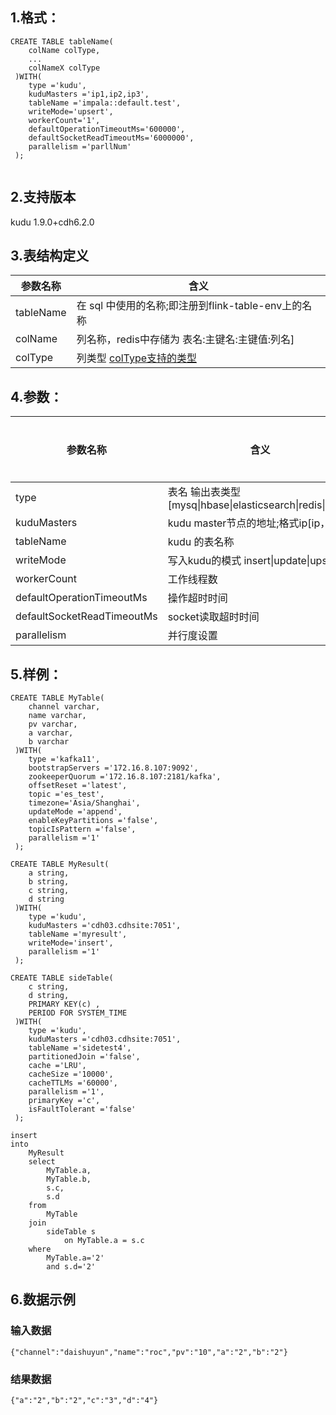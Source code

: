 ## 1.格式：
```
CREATE TABLE tableName(
    colName colType,
    ...
    colNameX colType
 )WITH(
    type ='kudu',
    kuduMasters ='ip1,ip2,ip3',
    tableName ='impala::default.test',
    writeMode='upsert',
    workerCount='1',
    defaultOperationTimeoutMs='600000',
    defaultSocketReadTimeoutMs='6000000',
    parallelism ='parllNum'
 );


```

## 2.支持版本
kudu 1.9.0+cdh6.2.0 

## 3.表结构定义
 
|参数名称|含义|
|----|---|
| tableName | 在 sql 中使用的名称;即注册到flink-table-env上的名称
| colName | 列名称，redis中存储为 表名:主键名:主键值:列名]|
| colType | 列类型 [colType支持的类型](docs/colType.md)|


## 4.参数：
  
|参数名称|含义|是否必填|默认值|
|----|---|---|-----|
| type | 表名 输出表类型[mysq&#124;hbase&#124;elasticsearch&#124;redis&#124;kudu]|是||
| kuduMasters | kudu master节点的地址;格式ip[ip，ip2]|是||
| tableName | kudu 的表名称|是||
| writeMode | 写入kudu的模式 insert&#124;update&#124;upsert |否 |upsert
| workerCount | 工作线程数 |否|
| defaultOperationTimeoutMs | 操作超时时间 |否|
| defaultSocketReadTimeoutMs | socket读取超时时间 |否|
| parallelism | 并行度设置|否|1|
      
  
## 5.样例：
```
CREATE TABLE MyTable(
    channel varchar,
    name varchar,
    pv varchar,
    a varchar,
    b varchar
 )WITH(
    type ='kafka11',
    bootstrapServers ='172.16.8.107:9092',
    zookeeperQuorum ='172.16.8.107:2181/kafka',
    offsetReset ='latest',
    topic ='es_test',
    timezone='Asia/Shanghai',
    updateMode ='append',
    enableKeyPartitions ='false',
    topicIsPattern ='false',
    parallelism ='1'
 );

CREATE TABLE MyResult(
    a string,
    b string,
    c string,
    d string
 )WITH(
    type ='kudu',
    kuduMasters ='cdh03.cdhsite:7051',
    tableName ='myresult',
    writeMode='insert',
    parallelism ='1'
 );

CREATE TABLE sideTable(
    c string,
    d string,
    PRIMARY KEY(c) ,
    PERIOD FOR SYSTEM_TIME
 )WITH(
    type ='kudu',
    kuduMasters ='cdh03.cdhsite:7051',
    tableName ='sidetest4',
    partitionedJoin ='false',
    cache ='LRU',
    cacheSize ='10000',
    cacheTTLMs ='60000',
    parallelism ='1',
    primaryKey ='c',
    isFaultTolerant ='false'
 );

insert         
into
    MyResult
    select
        MyTable.a,
        MyTable.b,
        s.c,
        s.d                                
    from
        MyTable                                    
    join
        sideTable s                                                                                            
            on MyTable.a = s.c                                    
    where
        MyTable.a='2'                                                              
        and s.d='2'

 ```

## 6.数据示例
### 输入数据
```
{"channel":"daishuyun","name":"roc","pv":"10","a":"2","b":"2"}
```
### 结果数据
```
{"a":"2","b":"2","c":"3","d":"4"}
```